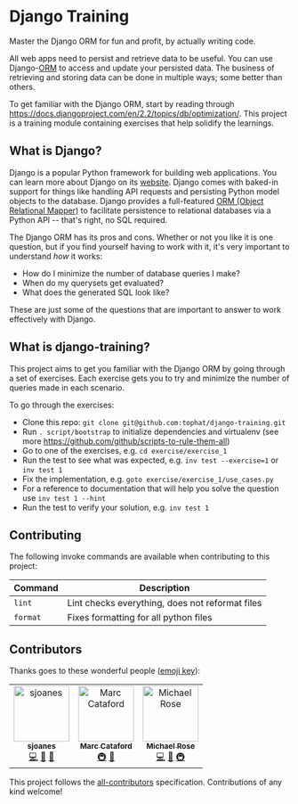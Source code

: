 # Django Training

Master the Django ORM for fun and profit, by actually writing code.

All web apps need to persist and retrieve data to be useful. You can use
Django-[ORM](https://en.wikipedia.org/wiki/Object-relational_mapping) to access
and update your persisted data. The business of retrieving and storing data can
be done in multiple ways; some better than others.

To get familiar with the Django ORM, start by reading through
https://docs.djangoproject.com/en/2.2/topics/db/optimization/. This project is
a training module containing exercises that help solidify the learnings.

## What is Django?

Django is a popular Python framework for building web applications. You can
learn more about Django on its [website](https://www.djangoproject.com/).
Django comes with baked-in support for things like handling API requests and
persisting Python model objects to the database. Django provides a
full-featured [ORM (Object Relational
Mapper)](https://en.wikipedia.org/wiki/Object-relational_mapping) to facilitate
persistence to relational databases via a Python API -- that's right, no SQL
required.

The Django ORM has its pros and cons. Whether or not you like it is one
question, but if you find yourself having to work with it, it's very important
to understand _how_ it works:

- How do I minimize the number of database queries I make?
- When do my querysets get evaluated?
- What does the generated SQL look like?

These are just some of the questions that are important to answer to work
effectively with Django.

## What is django-training?

This project aims to get you familiar with the Django ORM by going through a
set of exercises. Each exercise gets you to try and minimize the number of
queries made in each scenario.

To go through the exercises:

- Clone this repo: `git clone git@github.com:tophat/django-training.git`
- Run `. script/bootstrap` to initialize dependencies and virtualenv (see more https://github.com/github/scripts-to-rule-them-all)
- Go to one of the exercises, e.g. `cd exercise/exercise_1`
- Run the test to see what was expected, e.g. `inv test --exercise=1` or `inv test 1`
- Fix the implementation, e.g. `goto exercise/exercise_1/use_cases.py`
- For a reference to documentation that will help you solve the question use `inv test 1 --hint`
- Run the test to verify your solution, e.g. `inv test 1`

## Contributing

The following invoke commands are available when contributing to this project:

|Command|Description|
|---|---|
|`lint`|Lint checks everything, does not reformat files|
|`format`|Fixes formatting for all python files|

## Contributors

Thanks goes to these wonderful people ([emoji key](https://allcontributors.org/docs/en/emoji-key)):

<!-- ALL-CONTRIBUTORS-LIST:START - Do not remove or modify this section -->
<!-- prettier-ignore -->
<table>
  <tr>
    <td align="center"><a href="https://github.com/sjoanes"><img src="https://avatars3.githubusercontent.com/u/5768264?v=4" width="100px;" alt="sjoanes"/><br /><sub><b>sjoanes</b></sub></a><br /><a href="https://github.com/tophat/django-training/commits?author=sjoanes" title="Code">💻</a> <a href="#ideas-sjoanes" title="Ideas, Planning, & Feedback">🤔</a> <a href="https://github.com/tophat/django-training/commits?author=sjoanes" title="Documentation">📖</a></td>
    <td align="center"><a href="https://mcataford.github.io"><img src="https://avatars2.githubusercontent.com/u/6210361?v=4" width="100px;" alt="Marc Cataford"/><br /><sub><b>Marc Cataford</b></sub></a><br /><a href="#infra-mcataford" title="Infrastructure (Hosting, Build-Tools, etc)">🚇</a> <a href="https://github.com/tophat/django-training/commits?author=mcataford" title="Documentation">📖</a></td>
    <td align="center"><a href="http://msrose.github.io"><img src="https://avatars3.githubusercontent.com/u/3495264?v=4" width="100px;" alt="Michael Rose"/><br /><sub><b>Michael Rose</b></sub></a><br /><a href="https://github.com/tophat/django-training/commits?author=msrose" title="Code">💻</a> <a href="https://github.com/tophat/django-training/commits?author=msrose" title="Documentation">📖</a> <a href="#infra-msrose" title="Infrastructure (Hosting, Build-Tools, etc)">🚇</a></td>
  </tr>
</table>

<!-- ALL-CONTRIBUTORS-LIST:END -->

This project follows the [all-contributors](https://github.com/all-contributors/all-contributors) specification. Contributions of any kind welcome!
